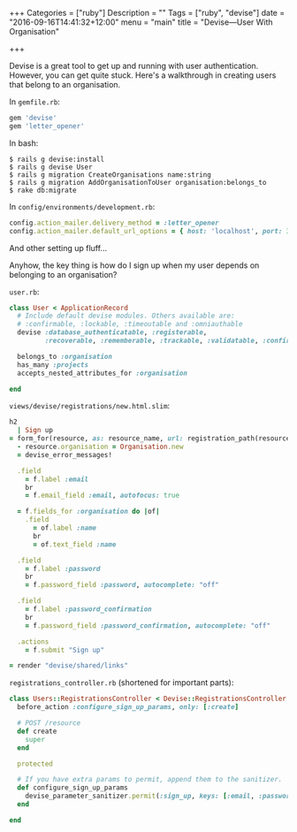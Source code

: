 +++
Categories = ["ruby"]
Description = ""
Tags = ["ruby", "devise"]
date = "2016-09-16T14:41:32+12:00"
menu = "main"
title = "Devise—User With Organisation"

+++

Devise is a great tool to get up and running with user authentication. However, you can get quite stuck. Here's a walkthrough in creating users that belong to an organisation.

In `gemfile.rb`:

```rb
gem 'devise'
gem 'letter_opener'
```

In bash:

```
$ rails g devise:install
$ rails g devise User
$ rails g migration CreateOrganisations name:string
$ rails g migration AddOrganisationToUser organisation:belongs_to
$ rake db:migrate
```

In `config/environments/development.rb`:

```rb
config.action_mailer.delivery_method = :letter_opener
config.action_mailer.default_url_options = { host: 'localhost', port: 3000 }
```

And other setting up fluff...

Anyhow, the key thing is how do I sign up when my user depends on belonging to an organisation?

`user.rb`:

```rb
class User < ApplicationRecord
  # Include default devise modules. Others available are:
  # :confirmable, :lockable, :timeoutable and :omniauthable
  devise :database_authenticatable, :registerable,
         :recoverable, :rememberable, :trackable, :validatable, :confirmable

  belongs_to :organisation
  has_many :projects
  accepts_nested_attributes_for :organisation

end
```

`views/devise/registrations/new.html.slim`:

```rb
h2
  | Sign up
= form_for(resource, as: resource_name, url: registration_path(resource_name)) do |f|
  - resource.organisation = Organisation.new
  = devise_error_messages!

  .field
    = f.label :email
    br
    = f.email_field :email, autofocus: true

  = f.fields_for :organisation do |of|
    .field
      = of.label :name
      br
      = of.text_field :name

  .field
    = f.label :password
    br
    = f.password_field :password, autocomplete: "off"

  .field
    = f.label :password_confirmation
    br
    = f.password_field :password_confirmation, autocomplete: "off"

  .actions
    = f.submit "Sign up"

= render "devise/shared/links"
```

`registrations_controller.rb` (shortened for important parts):

```rb
class Users::RegistrationsController < Devise::RegistrationsController
  before_action :configure_sign_up_params, only: [:create]

  # POST /resource
  def create
    super
  end

  protected

  # If you have extra params to permit, append them to the sanitizer.
  def configure_sign_up_params
    devise_parameter_sanitizer.permit(:sign_up, keys: [:email, :password, :password_confirmation, organisation_attributes: [:name]])
  end

end
```


